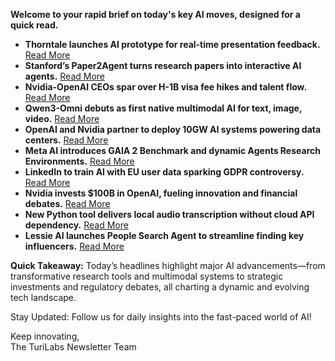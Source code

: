 **Welcome to your rapid brief on today's key AI moves, designed for a quick read.**

- **Thorntale launches AI prototype for real-time presentation feedback.** [Read More](https://review.thorntale.com/)
- **Stanford’s Paper2Agent turns research papers into interactive AI agents.** [Read More](https://arxiv.org/abs/2509.06917)
- **Nvidia-OpenAI CEOs spar over H-1B visa fee hikes and talent flow.** [Read More](https://www.cnbc.com/2025/09/22/nvidia-openai-ceos-huang-altman-trump-h1b-visas.html)
- **Qwen3-Omni debuts as first native multimodal AI for text, image, video.** [Read More](https://twitter.com/Alibaba_Qwen/status/1970181599133344172)
- **OpenAI and Nvidia partner to deploy 10GW AI systems powering data centers.** [Read More](https://openai.com/index/openai-nvidia-systems-partnership/)
- **Meta AI introduces GAIA 2 Benchmark and dynamic Agents Research Environments.** [Read More](https://huggingface.co/blog/gaia2)
- **LinkedIn to train AI with EU user data sparking GDPR controversy.** [Read More](https://hostvix.com/linkedin-will-soon-train-ai-models-with-data-from-european-users/)
- **Nvidia invests $100B in OpenAI, fueling innovation and financial debates.** [Read More](https://www.reuters.com/business/nvidia-invest-100-billion-openai-2025-09-22/)
- **New Python tool delivers local audio transcription without cloud API dependency.** [Read More](https://www.pavlinbg.com/posts/python-speech-to-text-guide)
- **Lessie AI launches People Search Agent to streamline finding key influencers.** [Read More](https://lessie.ai/)

**Quick Takeaway:** Today’s headlines highlight major AI advancements—from transformative research tools and multimodal systems to strategic investments and regulatory debates, all charting a dynamic and evolving tech landscape.

Stay Updated: Follow us for daily insights into the fast-paced world of AI!  

Keep innovating,  
The TuriLabs Newsletter Team